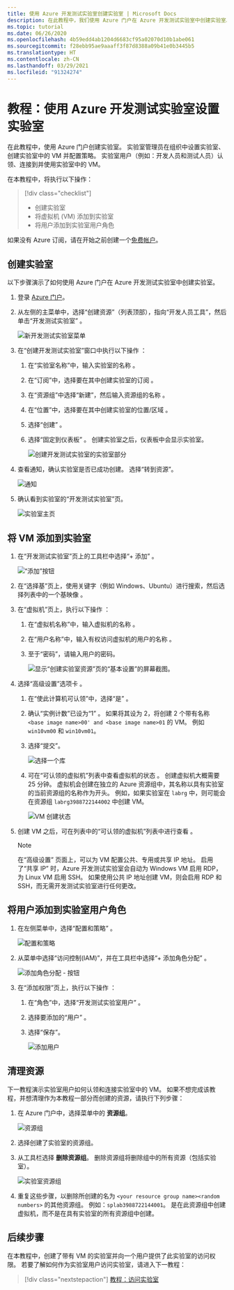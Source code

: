 ```yaml
---
title: 使用 Azure 开发测试实验室创建实验室 | Microsoft Docs
description: 在此教程中，我们使用 Azure 门户在 Azure 开发测试实验室中创建实验室。 实验室管理员会设置实验室、创建实验室中的 VM 并配置策略。
ms.topic: tutorial
ms.date: 06/26/2020
ms.openlocfilehash: 4b59edd4ab1204d6683cf95a02070d10b1abe061
ms.sourcegitcommit: f28ebb95ae9aaaff3f87d8388a09b41e0b3445b5
ms.translationtype: HT
ms.contentlocale: zh-CN
ms.lasthandoff: 03/29/2021
ms.locfileid: "91324274"
---
```

# <a name="tutorial-set-up-a-lab-by-using-azure-devtest-labs"></a>教程：使用 Azure 开发测试实验室设置实验室
在此教程中，使用 Azure 门户创建实验室。 实验室管理员在组织中设置实验室、创建实验室中的 VM 并配置策略。 实验室用户（例如：开发人员和测试人员）认领、连接到并使用实验室中的 VM。 

在本教程中，将执行以下操作：

> [!div class="checklist"]
> * 创建实验室
> * 将虚拟机 (VM) 添加到实验室
> * 将用户添加到实验室用户角色

如果没有 Azure 订阅，请在开始之前创建一个[免费帐户](https://azure.microsoft.com/free/)。

## <a name="create-a-lab"></a>创建实验室
以下步骤演示了如何使用 Azure 门户在 Azure 开发测试实验室中创建实验室。 

1. 登录 [Azure 门户](https://portal.azure.com)。
2. 从左侧的主菜单中，选择“创建资源”（列表顶部），指向“开发人员工具”，然后单击“开发测试实验室”    。 

    ![新开发测试实验室菜单](./media/tutorial-create-custom-lab/new-custom-lab-menu.png)
1. 在“创建开发测试实验室”窗口中执行以下操作  ： 
    1. 在“实验室名称”中，输入实验室的名称  。 
    2. 在“订阅”中，选择要在其中创建实验室的订阅  。 
    3. 在“资源组”中选择“新建”，然后输入资源组的名称   。 
    4. 在“位置”中，选择要在其中创建实验室的位置/区域  。 
    5. 选择“创建”  。 
    6. 选择“固定到仪表板”  。 创建实验室之后，仪表板中会显示实验室。 

        ![创建开发测试实验室的实验室部分](./media/tutorial-create-custom-lab/create-custom-lab-blade.png)
2. 查看通知，确认实验室是否已成功创建。 选择“转到资源”。   

    ![通知](./media/tutorial-create-custom-lab/creation-notification.png)
3. 确认看到实验室的“开发测试实验室”页。  

    ![实验室主页](./media/tutorial-create-custom-lab/lab-home-page.png)

## <a name="add-a-vm-to-the-lab"></a>将 VM 添加到实验室

1. 在“开发测试实验室”页上的工具栏中选择“+ 添加”   。 

    ![“添加”按钮](./media/tutorial-create-custom-lab/add-vm-to-lab-button.png)
1. 在“选择基”页上，使用关键字（例如 Windows、Ubuntu）进行搜索，然后选择列表中的一个基映像  。 
1. 在“虚拟机”页上，执行以下操作  ： 
    1. 在“虚拟机名称”中，输入虚拟机的名称  。 
    2. 在“用户名称”中，输入有权访问虚拟机的用户的名称  。 
    3. 至于“密码”，请输入用户的密码。  

        ![显示“创建实验室资源”页的“基本设置”的屏幕截图。](./media/tutorial-create-custom-lab/new-virtual-machine.png)
1. 选择“高级设置”选项卡  。
    1. 在“使此计算机可认领”中，选择“是”   。
    2. 确认“实例计数”已设为“1”   。 如果将其设为 2，将创建 2 个带有名称 `<base image name>00' and <base image name>01` 的 VM。 例如 `win10vm00` 和 `win10vm01`。     
    3. 选择“提交”。  

        ![选择一个库](./media/tutorial-create-custom-lab/new-vm-advanced-settings.png)
    9. 可在“可认领的虚拟机”列表中查看虚拟机的状态  。 创建虚拟机大概需要 25 分钟。 虚拟机会创建在独立的 Azure 资源组中，其名称以具有实验室的当前资源组的名称作为开头。 例如，如果实验室在 `labrg` 中，则可能会在资源组 `labrg3988722144002` 中创建 VM。 

        ![VM 创建状态](./media/tutorial-create-custom-lab/vm-creation-status.png)
1. 创建 VM 之后，可在列表中的“可认领的虚拟机”列表中进行查看  。 

    > [!NOTE] 
    > 在“高级设置”  页面上，可以为 VM 配置公共、专用或共享 IP 地址。 启用了“共享 IP”  时，Azure 开发测试实验室会自动为 Windows VM 启用 RDP，为 Linux VM 启用 SSH。 如果使用公共 IP  地址创建 VM，则会启用 RDP 和 SSH，而无需开发测试实验室进行任何更改。  

## <a name="add-a-user-to-the-lab-user-role"></a>将用户添加到实验室用户角色

1. 在左侧菜单中，选择“配置和策略”  。 

    ![配置和策略](./media/tutorial-create-custom-lab/configuration-and-policies-menu.png)
1. 从菜单中选择“访问控制(IAM)”，并在工具栏中选择“+ 添加角色分配”   。 

    ![添加角色分配 - 按钮](./media/tutorial-create-custom-lab/add-role-assignment-button.png)
1. 在“添加权限”页上，执行以下操作  ：
    1. 在“角色”中，选择“开发测试实验室用户”   。 
    2. 选择要添加的“用户”  。 
    3. 选择“保存”。 

        ![添加用户](./media/tutorial-create-custom-lab/add-user.png)

## <a name="clean-up-resources"></a>清理资源
下一教程演示实验室用户如何认领和连接实验室中的 VM。 如果不想完成该教程，并想清理作为本教程一部分而创建的资源，请执行下列步骤： 

1. 在 Azure 门户中，选择菜单中的 **资源组**。 

    ![资源组](./media/tutorial-create-custom-lab/resource-groups.png)
1. 选择创建了实验室的资源组。 
1. 从工具栏选择 **删除资源组**。 删除资源组将删除组中的所有资源（包括实验室）。 

    ![实验室资源组](./media/tutorial-create-custom-lab/lab-resource-group.png)
1. 重复这些步骤，以删除所创建的名为 `<your resource group name><random numbers>` 的其他资源组。 例如：`splab3988722144001`。 是在此资源组中创建虚拟机，而不是在具有实验室的所有资源组中创建。 

## <a name="next-steps"></a>后续步骤
在本教程中，创建了带有 VM 的实验室并向一个用户提供了此实验室的访问权限。 若要了解如何作为实验室用户访问实验室，请进入下一教程：

> [!div class="nextstepaction"]
> [教程：访问实验室](tutorial-use-custom-lab.md)

